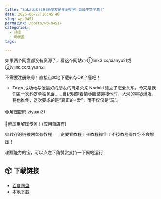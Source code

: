 ```yaml
---
title: "Saka太太[39]新男友是年轻奶爸[自译中文字幕]"
date: 2025-06-27T16:45:48
slug: wp-9451
permalink: /posts/wp-9451/
categories:
  - 动漫
  - 动漫盖
tags:

---
```


如果两个网盘都没有资源了，看这个网站👉①link3.cc/xianyu21或②vlink.cc/ziyuan21

不需要注册账号！直接点本地下载转存OK？懂吧！

*   Taiga 成功地与他最好的朋友的离婚父亲 Noriaki 建立了恋爱关系。今天是我们第一次约定单独见面……当纪明穿着情😍服装迎接他时，大河的星欲爆发，将他推倒，这次要求的是“真正的⭐爱”，而不仅仅是“玩”。

🟢解压密码:ziyuan21

🔵解压用解压专家！(应用商店有)

🟡转存的链接网盘有教程！一定要看教程！按教程操作！不按教程操作你不会解压！

💰🈶能力的宝，可以点左下角赞赏支持一下网站运行

## 📦 下载链接
- [百度网盘](https://blziyuan21.com/pay-download/9451?key=eaa62842dd&down_id=0)
- [本地下载](https://blziyuan21.com/pay-download/9451?key=eaa62842dd&down_id=1)

